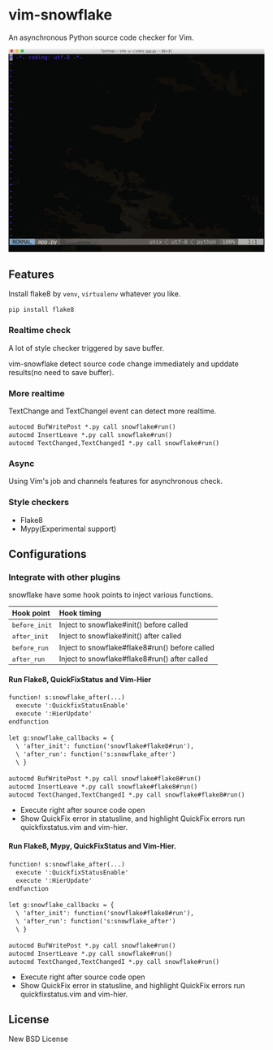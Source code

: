 # vim-snowflake

An asynchronous Python source code checker for Vim.

![Realtime style check](./assets/vim-snowflake.gif)

## Features

Install flake8 by `venv`, `virtualenv` whatever you like.

```console
pip install flake8
```

### Realtime check

A lot of style checker triggered by save buffer.

vim-snowflake detect source code change immediately and upddate results(no need to save buffer).

### More realtime

TextChange and TextChangeI event can detect more realtime.

```viml
autocmd BufWritePost *.py call snowflake#run()
autocmd InsertLeave *.py call snowflake#run()
autocmd TextChanged,TextChangedI *.py call snowflake#run()
```

### Async

Using Vim's job and channels features for asynchronous check.

### Style checkers

- Flake8
- Mypy(Experimental support)

## Configurations

### Integrate with other plugins

snowflake have some hook points to inject various functions.

|Hook point   |Hook timing                                   |
|:------------|:---------------------------------------------|
|`before_init`|Inject to snowflake#init() before called      |
|`after_init` |Inject to snowflake#init() after called       |
|`before_run` |Inject to snowflake#flake8#run() before called|
|`after_run`  |Inject to snowflake#flake8#run() after called |


#### Run Flake8, QuickFixStatus and Vim-Hier

```viml
function! s:snowflake_after(...)
  execute ':QuickfixStatusEnable'
  execute ':HierUpdate'
endfunction

let g:snowflake_callbacks = {
  \ 'after_init': function('snowflake#flake8#run'),
  \ 'after_run': function('s:snowflake_after')
  \ }

autocmd BufWritePost *.py call snowflake#flake8#run()
autocmd InsertLeave *.py call snowflake#flake8#run()
autocmd TextChanged,TextChangedI *.py call snowflake#flake8#run()
```

- Execute right after source code open
- Show QuickFix error in statusline, and highlight QuickFix errors run
  quickfixstatus.vim and vim-hier.

#### Run Flake8, Mypy, QuickFixStatus and Vim-Hier.

```viml
function! s:snowflake_after(...)
  execute ':QuickfixStatusEnable'
  execute ':HierUpdate'
endfunction

let g:snowflake_callbacks = {
  \ 'after_init': function('snowflake#flake8#run'),
  \ 'after_run': function('s:snowflake_after')
  \ }

autocmd BufWritePost *.py call snowflake#run()
autocmd InsertLeave *.py call snowflake#run()
autocmd TextChanged,TextChangedI *.py call snowflake#run()
```

- Execute right after source code open
- Show QuickFix error in statusline, and highlight QuickFix errors run
  quickfixstatus.vim and vim-hier.

## License

New BSD License
